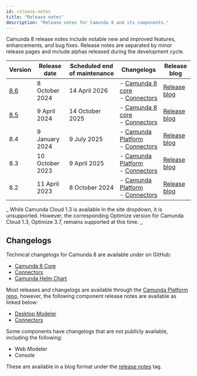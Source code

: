 ```yaml
---
id: release-notes
title: "Release notes"
description: "Release notes for Camunda 8 and its components."
---
```


Camunda 8 release notes include notable new and improved features, enhancements, and bug fixes. Release notes are separated by minor release pages and include alphas released during the development cycle.

| Version                                | Release date    | Scheduled end of maintenance | Changelogs                                                                                                                                                               | Release blog                                                                                                     |
| -------------------------------------- | --------------- | ---------------------------- | ------------------------------------------------------------------------------------------------------------------------------------------------------------------------ | ---------------------------------------------------------------------------------------------------------------- |
| [8.6](/reference/release-notes/860.md) | 8 October 2024  | 14 April 2026                | - [ Camunda 8 core ](https://github.com/camunda/camunda/releases/tag/8.6.0) <br /> - [ Connectors ](https://github.com/camunda/connectors/releases/tag/8.6.0)            | [Release blog](https://camunda.com/blog/2024/10/camunda-8-6-release/)                                            |
| [8.5](/reference/release-notes/850.md) | 9 April 2024    | 14 October 2025              | - [ Camunda 8 core ](https://github.com/camunda/camunda/releases/tag/8.5.0) <br /> - [ Connectors ](https://github.com/camunda/connectors/releases/tag/8.5.0)            | [Release blog](https://camunda.com/blog/2024/04/camunda-8-5-release/)                                            |
| 8.4                                    | 9 January 2024  | 9 July 2025                  | - [ Camunda Platform ](https://github.com/camunda/camunda-platform/releases/tag/8.4.0) <br /> - [ Connectors ](https://github.com/camunda/connectors/releases/tag/8.4.0) | [Release blog](https://camunda.com/blog/2024/01/camunda-8-4-simplifying-installation-enhancing-user-experience/) |
| 8.3                                    | 10 October 2023 | 9 April 2025                 | - [ Camunda Platform ](https://github.com/camunda/camunda-platform/releases/tag/8.3.0) <br /> - [ Connectors ](https://github.com/camunda/connectors/releases/tag/8.3.0) | [Release blog](https://camunda.com/blog/2023/10/camunda-8-3-scaling-automation-maximize-value/)                  |
| 8.2                                    | 11 April 2023   | 8 October 2024               | - [ Camunda Platform ](https://github.com/camunda/camunda-platform/releases/tag/8.2.0) <br /> - [ Connectors ](https://github.com/camunda/connectors/releases/tag/8.2.0) | [Release blog](https://camunda.com/blog/2023/04/camunda-platform-8-2-key-to-scaling-automation/)                 |

_ While Camunda Cloud 1.3 is available in the site dropdown, it is unsupported. However, the corresponding Optimize version for Camunda Cloud 1.3, Optimize 3.7, remains supported at this time. _

## Changelogs

Technical changelogs for Camunda 8 are available under on GitHub:

- [Camunda 8 Core](https://github.com/camunda/camunda/releases)
- [Connectors](https://github.com/camunda/connectors/releases)
- [Camunda Helm Chart](https://github.com/camunda/camunda-platform-helm/releases)

Most releases and changelogs are available through the [Camunda Platform repo](https://github.com/camunda/camunda-platform), however, the following component release notes are available as linked below:

- [Desktop Modeler](https://github.com/camunda/camunda-modeler/releases)
- [Connectors](https://github.com/camunda/connectors/releases)

Some components have changelogs that are not publicly available, including the following:

- Web Modeler
- Console

These are available in a blog format under the [release notes](https://camunda.com/blog/category/releases/) tag.
